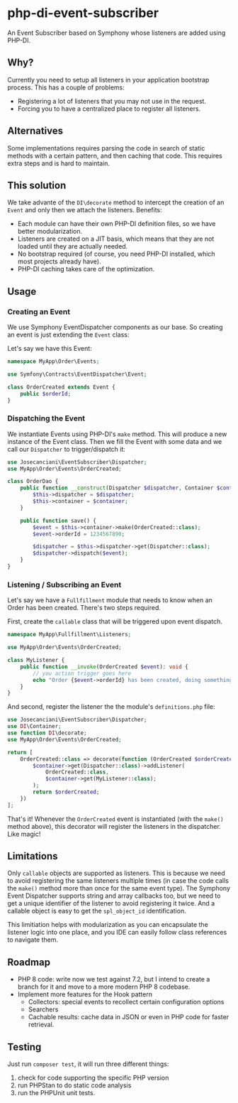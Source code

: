 # php-di-event-subscriber

An Event Subscriber based on Symphony whose listeners are added using PHP-DI.

## Why?

Currently you need to setup all listeners in your application bootstrap process. This has a couple of problems:
* Registering a lot of listeners that you may not use in the request.
* Forcing you to have a centralized place to register all listeners.

## Alternatives

Some implementations requires parsing the code in search of static methods with a certain pattern, and then caching that code.
This requires extra steps and is hard to maintain.

## This solution

We take advante of the `DI\decorate` method to intercept the creation of an `Event` and only then we attach the listeners. Benefits:
* Each module can have their own PHP-DI definition files, so we have better modularization.
* Listeners are created on a JIT basis, which means that they are not loaded until they are actually needed.
* No bootstrap required (of course, you need PHP-DI installed, which most projects already have).
* PHP-DI caching takes care of the optimization.

## Usage

### Creating an Event

We use Symphony EventDispatcher components as our base. So creating an event is just extending the `Event` class:

Let's say we have this Event:

```php
namespace MyApp\Order\Events;

use Symfony\Contracts\EventDispatcher\Event;

class OrderCreated extends Event {
    public $orderId;
}
```

### Dispatching the Event

We instantiate Events using PHP-DI's `make` method. This will produce a new instance of the Event class.
Then we fill the Event with some data and we call our `Dispatcher` to trigger/dispatch it:

```php
use Josecanciani\EventSubscriber\Dispatcher;
use MyApp\Order\Events\OrderCreated;

class OrderDao {
    public function __construct(Dispatcher $dispatcher, Container $container) {
        $this->dispatcher = $dispatcher;
        $this->container = $container;
    }

    public function save() {
        $event = $this->container->make(OrderCreated::class);
        $event->orderId = 1234567890;

        $dispatcher = $this->dispatcher->get(Dispatcher::class);
        $dispatcher->dispatch($event);
    }
}

```

### Listening / Subscribing an Event

Let's say we have a `Fullfillment` module that needs to know when an Order has been created. There's two steps required.

First, create the `callable` class that will be triggered upon event dispatch.

```php
namespace MyApp\Fullfillment\Listeners;

use MyApp\Order\Events\OrderCreated;

class MyListener {
    public function __invoke(OrderCreated $event): void {
        // you action trigger goes here
        echo "Order {$event->orderId} has been created, doing something else now!\n";
    }
}
```

And second, register the listener the the module's `definitions.php` file:

```php
use Josecanciani\EventSubscriber\Dispatcher;
use DI\Container;
use function DI\decorate;
use MyApp\Order\Events\OrderCreated;

return [
    OrderCreated::class => decorate(function (OrderCreated $orderCreated, Container $container) {
        $container->get(Dispatcher::class)->addListener(
            OrderCreated::class,
            $container->get(MyListener::class);
        );
        return $orderCreated;
    })
];
```

That's it! Whenever the `OrderCreated` event is instantiated (with the `make()` method above), this decorator will register the listeners in the dispatcher. Like magic!

## Limitations

Only `callable` objects are supported as listeners. This is because we need to avoid registering the same listeners multiple times (in case the code calls the `make()` method more than once for the same event type). The Symphony Event Dispatcher supports string and array callbacks too, but we need to get a unique identifier of the listener to avoid registering it twice. And a callable object is easy to get the `spl_object_id` identification.

This limitiation helps with modularization as you can encapsulate the listener logic into one place, and you IDE can easily follow class references to navigate them.

## Roadmap

* PHP 8 code: write now we test against 7.2, but I intend to create a branch for it and move to a more modern PHP 8 codebase.
* Implement more features for the Hook pattern
  * Collectors: special events to recollect certain configuration options
  * Searchers
  * Cachable results: cache data in JSON or even in PHP code for faster retrieval.

## Testing

Just run `composer test`, it will run three different things:
1. check for code supporting the specific PHP version
2. run PHPStan to do static code analysis
3. run the PHPUnit unit tests.
